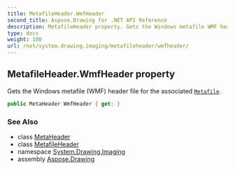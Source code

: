 ```yaml
---
title: MetafileHeader.WmfHeader
second_title: Aspose.Drawing for .NET API Reference
description: MetafileHeader property. Gets the Windows metafile WMF header file for the associated Metafile
type: docs
weight: 100
url: /net/system.drawing.imaging/metafileheader/wmfheader/
---
```

## MetafileHeader.WmfHeader property

Gets the Windows metafile (WMF) header file for the associated [`Metafile`](../../metafile/).

```csharp
public MetaHeader WmfHeader { get; }
```

### See Also

* class [MetaHeader](../../metaheader/)
* class [MetafileHeader](../)
* namespace [System.Drawing.Imaging](../../metafileheader/)
* assembly [Aspose.Drawing](../../../)


